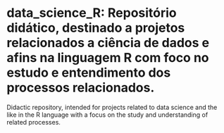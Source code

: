 # data_science_R: Repositório didático, destinado a projetos relacionados a ciência de dados e afins na linguagem R com foco no estudo e entendimento dos processos relacionados.

Didactic repository, intended for projects related to data science and the like in the R language with a focus on the study and understanding of related processes.
